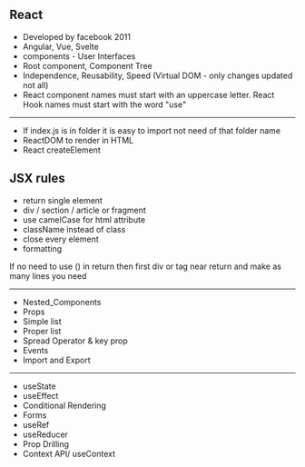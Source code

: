 ## React

- Developed by facebook 2011
- Angular, Vue, Svelte
- components - User Interfaces
- Root component, Component Tree
- Independence, Reusability, Speed (Virtual DOM - only changes updated not all)
- React component names must start with an uppercase letter. React Hook names must start with the word "use"

---

- If index.js is in folder it is easy to import not need of that folder name
- ReactDOM to render in HTML
- React createElement

## JSX rules

- return single element
- div / section / article or fragment
- use camelCase for html attribute
- className instead of class
- close every element
- formatting

If no need to use () in return then first div or tag near return and make as many lines you need

---

- Nested_Components
- Props
- Simple list
- Proper list
- Spread Operator & key prop
- Events
- Import and Export

---

- useState
- useEffect
- Conditional Rendering
- Forms
- useRef
- useReducer
- Prop Drilling
- Context API/ useContext
